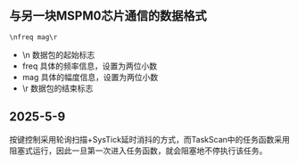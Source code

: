 ## 与另一块MSPM0芯片通信的数据格式

~~~
\nfreq mag\r
~~~

+ \n 数据包的起始标志
+ freq 具体的频率信息，设置为两位小数
+ mag 具体的幅度信息，设置为两位小数
+ \r 数据包的结束标志

## 2025-5-9

按键控制采用轮询扫描+SysTick延时消抖的方式，而TaskScan中的任务函数采用阻塞式运行，因此一旦第一次进入任务函数，就会阻塞地不停执行该任务。

